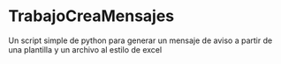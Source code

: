 # TrabajoCreaMensajes
Un script simple de python para generar un mensaje de aviso a partir de una plantilla y un archivo al estilo de excel
